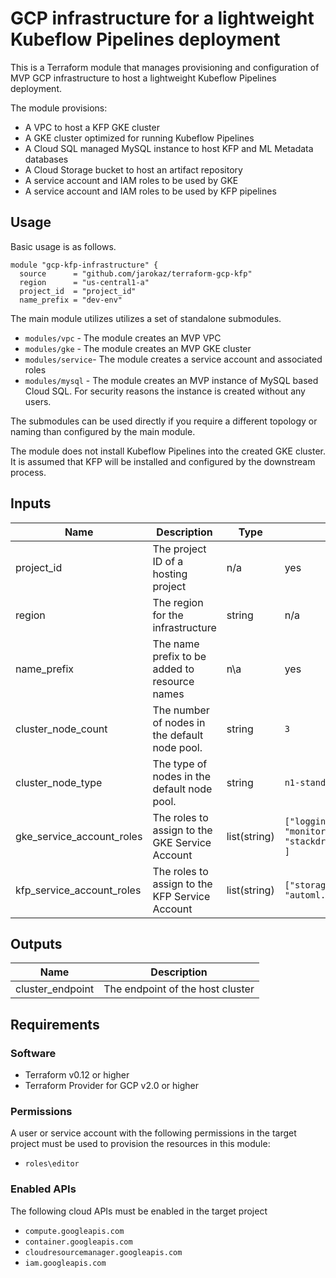 # GCP infrastructure for a lightweight Kubeflow Pipelines deployment 
This is a Terraform module that manages provisioning and configuration of MVP GCP infrastructure to host a lightweight Kubeflow Pipelines deployment.

The module provisions:
- A VPC to host a KFP GKE cluster
- A GKE cluster optimized for running Kubeflow Pipelines
- A Cloud SQL managed MySQL instance to host KFP and ML Metadata databases
- A Cloud Storage bucket to host an artifact repository
- A service account and IAM roles to be used by GKE 
- A service account and IAM roles to be used by KFP pipelines

## Usage
Basic usage is as follows. 

```
module "gcp-kfp-infrastructure" {
  source      = "github.com/jarokaz/terraform-gcp-kfp"
  region      = "us-central1-a"
  project_id  = "project_id"
  name_prefix = "dev-env"
```

The main module utilizes utilizes a set of standalone submodules. 
- `modules/vpc` - The module creates an MVP VPC 
- `modules/gke` - The module creates an MVP GKE cluster
- `modules/service`- The module creates a service account and associated roles
- `modules/mysql` - The module creates an MVP instance of MySQL based Cloud SQL. For security reasons the instance is created without any users.

The submodules can be used directly if you require a different topology or naming than configured by the main module.

The module does not install Kubeflow Pipelines into the created GKE cluster. It is assumed that KFP will be installed and configured by the downstream process.


## Inputs
|Name|Description|Type|Default|Required|
|----|-----------|----|-------|--------|
|project_id|The project ID of a hosting project|n/a|yes|
|region|The region for the infrastructure|string|n/a|yes|
|name_prefix|The name prefix to be added to resource names|n\a|yes|
|cluster_node_count|The number of nodes in the default node pool. |string|`3`|no|
|cluster_node_type|The type of nodes in the default node pool.|string|`n1-standard-1`|no|
|gke_service_account_roles|The roles to assign to the GKE Service Account|list(string)|`["logging.logWriter", "monitoring.metricWriter",  "monitoring.viewer", "stackdriver.resourceMetadata.writer","storage.objectViewer" ]`|no|
|kfp_service_account_roles|The roles to assign to the KFP Service Account|list(string)|`["storage.admin", "bigquery.admin",  "automl.admin", "automl.predictor", "ml.admin"]`|no|




## Outputs
|Name|Description|
|----|-----------|
|cluster_endpoint|The endpoint of the host cluster|


## Requirements
### Software 
- Terraform v0.12 or higher
- Terraform Provider for GCP v2.0 or higher
### Permissions
A user or service account with the following permissions in the target project must be used to provision the resources in this module:
- `roles\editor`
### Enabled APIs
The following cloud APIs must be enabled in the target project
- `compute.googleapis.com`
- `container.googleapis.com`
- `cloudresourcemanager.googleapis.com`
- `iam.googleapis.com`


